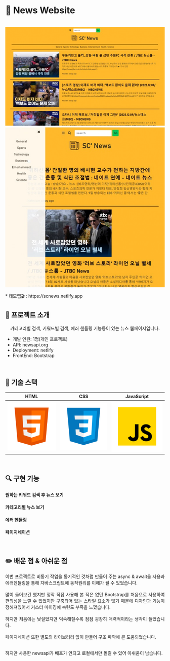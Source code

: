 # 🚩 News Website

<p align="center">
  <br>
  <img src="/ReadMe_images/news_page.jpg">
</p>
* 데모앱🎬 : https://scnews.netlify.app
<br>

  
## 📌 프로젝트 소개


<p align="center">
카테고리별 검색, 키워드별 검색, 에러 핸들링 기능등이 있는 뉴스 웹페이지입니다.
  
* 개발 인원: 1명(개인 프로젝트)
* API: newsapi.org
* Deployment: netlify
* FrontEnd: Bootstrap
</p>

<br>

## 🔨 기술 스택

|    HTML    |     CSS    |  JavaScript  |
| :--------: | :--------: |   :------:   |
|   ![html]  |   ![css]   |    ![js]     |

<br>

## 🔍 구현 기능

#### 원하는 키워드 검색 후 뉴스 보기
#### 카테고리별 뉴스 보기
#### 에러 헨들링
#### 페이지네이션

<br>

## ✏️ 배운 점 & 아쉬운 점

<p align="justify">
이번 프로젝트로 비동기 작업을 동기적인 것처럼 만들어 주는 async & await을 사용과 에러헨들링을 통해 자바스크립트에 동작원리를 이해가 될 수 있었습니다.<br><br>
많이 들어보긴 했지만 정작 직접 사용해 본 적은 없던 Bootstrap를 처음으로 사용하여 
편의성을 느낄 수 있었지만 구축되어 있는 스타일 요소가 많기 때문에 디자인과 기능이 정해져있어서 커스터 마이징에 숙련도 부족을 느꼈습니다.<br><br>
하지만 처음에는 낯설었지만 익숙해질수록 점점 굉장히 매력적이라는 생각이 들었습니다.<br><br>
페이지네이션 또한 별도의 라이브러리 없이 만들어 구조 파악에 큰 도움되었습니다.<br><br>

하지만 사용한 newsapi가 배포가 안되고 로컬에서만 돌릴 수 있어 아쉬움이 남습니다.
</p>

<br>



<!-- Stack Icon Refernces -->

[html]: /ReadMe_images/html.svg
[css]: /ReadMe_images/css.svg
[js]: /ReadMe_images/javascript.svg

